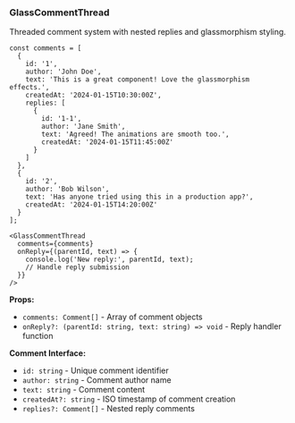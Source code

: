 ### GlassCommentThread

Threaded comment system with nested replies and glassmorphism styling.

```tsx
const comments = [
  {
    id: '1',
    author: 'John Doe',
    text: 'This is a great component! Love the glassmorphism effects.',
    createdAt: '2024-01-15T10:30:00Z',
    replies: [
      {
        id: '1-1',
        author: 'Jane Smith',
        text: 'Agreed! The animations are smooth too.',
        createdAt: '2024-01-15T11:45:00Z'
      }
    ]
  },
  {
    id: '2',
    author: 'Bob Wilson',
    text: 'Has anyone tried using this in a production app?',
    createdAt: '2024-01-15T14:20:00Z'
  }
];

<GlassCommentThread
  comments={comments}
  onReply={(parentId, text) => {
    console.log('New reply:', parentId, text);
    // Handle reply submission
  }}
/>
```

**Props:**
- `comments: Comment[]` - Array of comment objects
- `onReply?: (parentId: string, text: string) => void` - Reply handler function

**Comment Interface:**
- `id: string` - Unique comment identifier
- `author: string` - Comment author name
- `text: string` - Comment content
- `createdAt?: string` - ISO timestamp of comment creation
- `replies?: Comment[]` - Nested reply comments
